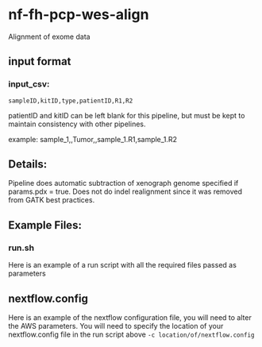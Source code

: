 # nf-fh-pcp-wes-align
Alignment of exome data

## input format
   
   ### input_csv:
   ```sampleID,kitID,type,patientID,R1,R2```
   
   patientID and kitID can be left blank for this pipeline, but must be kept to maintain consistency with other pipelines.
   
   example:
   sample_1,,Tumor,,sample_1.R1,sample_1.R2

## Details:
   
   Pipeline does automatic subtraction of xenograph genome specified if params.pdx = true.
   Does not do indel realignment since it was removed from GATK best practices.

## Example Files:

   ### run.sh

   Here is an example of a run script with all the required files passed as parameters

   ## nextflow.config

   Here is an example of the nextflow configuration file, you will need to alter the AWS parameters.
   You will need to specify the location of your nextflow.config file in the run script above 
   ``` -c location/of/nextflow.config ```
   